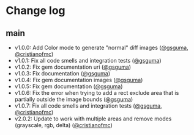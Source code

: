 # Change log

## main
- v1.0.0: Add Color mode to generate "normal" diff images ([@gsguma][], [@cristianofmc][])
- v1.0.1: Fix all code smells and integration tests ([@gsguma][])
- v1.0.2: Fix gem documentation uri ([@gsguma][])
- v1.0.3: Fix documentation ([@gsguma][])
- v1.0.4: Fix gem documentation images ([@gsguma][])
- v1.0.5: Fix gem documentation ([@gsguma][])
- v1.0.6: Fix the error when trying to add a rect exclude area that is partially outside the image bounds ([@gsguma][])
- v1.0.7: Fix all code smells and integration tests ([@gsguma][], [@cristianofmc][])
- v2.0.2: Update to work with multiple areas and remove modes (grayscale, rgb, delta) ([@cristianofmc][])

[@gsguma]: https://github.com/gsguma
[@cristianofmc]: https://github.com/cristianofmc
